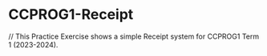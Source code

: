 # CCPROG1-Receipt

// This Practice Exercise shows a simple Receipt system for CCPROG1 Term 1 (2023-2024).
